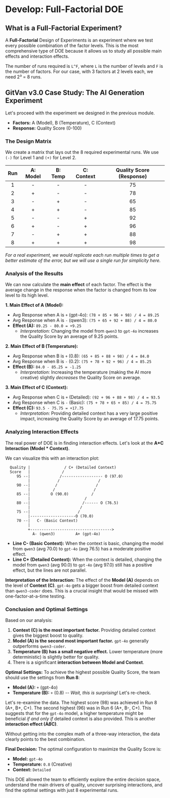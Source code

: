# Develop: Full-Factorial DOE

## What is a Full-Factorial Experiment?

A **Full-Factorial** Design of Experiments is an experiment where we test every possible combination of the factor levels. This is the most comprehensive type of DOE because it allows us to study all possible main effects and interaction effects.

The number of runs required is `L^F`, where `L` is the number of levels and `F` is the number of factors. For our case, with 3 factors at 2 levels each, we need 2³ = 8 runs.

## GitVan v3.0 Case Study: The AI Generation Experiment

Let's proceed with the experiment we designed in the previous module.

*   **Factors:** A (Model), B (Temperature), C (Context)
*   **Response:** Quality Score (0-100)

### The Design Matrix

We create a matrix that lays out the 8 required experimental runs. We use `(-)` for Level 1 and `(+)` for Level 2.

| Run | A: Model | B: Temp | C: Context | **Quality Score (Response)** |
| :---: | :---: | :---: | :---: | :---: |
| 1 | - | - | - | 75 |
| 2 | + | - | - | 78 |
| 3 | - | + | - | 65 |
| 4 | + | + | - | 85 |
| 5 | - | - | + | 92 |
| 6 | + | - | + | 96 |
| 7 | - | + | + | 88 |
| 8 | + | + | + | 98 |

*For a real experiment, we would replicate each run multiple times to get a better estimate of the error, but we will use a single run for simplicity here.*

### Analysis of the Results

We can now calculate the **main effect** of each factor. The effect is the average change in the response when the factor is changed from its low level to its high level.

**1. Main Effect of A (Model):**
*   Avg Response when A is `+` (gpt-4o): `(78 + 85 + 96 + 98) / 4 = 89.25`
*   Avg Response when A is `-` (qwen3): `(75 + 65 + 92 + 88) / 4 = 80.0`
*   **Effect (A):** `89.25 - 80.0 = +9.25`
    *   *Interpretation:* Changing the model from `qwen3` to `gpt-4o` increases the Quality Score by an average of 9.25 points.

**2. Main Effect of B (Temperature):**
*   Avg Response when B is `+` (0.8): `(65 + 85 + 88 + 98) / 4 = 84.0`
*   Avg Response when B is `-` (0.2): `(75 + 78 + 92 + 96) / 4 = 85.25`
*   **Effect (B):** `84.0 - 85.25 = -1.25`
    *   *Interpretation:* Increasing the temperature (making the AI more creative) slightly *decreases* the Quality Score on average.

**3. Main Effect of C (Context):**
*   Avg Response when C is `+` (Detailed): `(92 + 96 + 88 + 98) / 4 = 93.5`
*   Avg Response when C is `-` (Basic): `(75 + 78 + 65 + 85) / 4 = 75.75`
*   **Effect (C):** `93.5 - 75.75 = +17.75`
    *   *Interpretation:* Providing detailed context has a very large positive impact, increasing the Quality Score by an average of 17.75 points.

### Analyzing Interaction Effects

The real power of DOE is in finding interaction effects. Let's look at the **A*C Interaction (Model * Context)**.

We can visualize this with an interaction plot:

```
  Quality |               / C+ (Detailed Context)
  Score   |              /
     95 --|             /------------------ O (97.0)
          |            /                 /
     90 --|           /                 /
          |          /                 /
     85 --|         O (90.0)          /
          |                        /
     80 --|                       /------ O (76.5)
          |                      /
     75 --|                     /
          |--------------------O (70.0)
     70 --|   C- (Basic Context)
          |
          +------------------------------------>
            A- (qwen3)         A+ (gpt-4o)
```

*   **Line C- (Basic Context):** When the context is basic, changing the model from `qwen3` (avg 70.0) to `gpt-4o` (avg 76.5) has a moderate positive effect.
*   **Line C+ (Detailed Context):** When the context is detailed, changing the model from `qwen3` (avg 90.0) to `gpt-4o` (avg 97.0) still has a positive effect, but the lines are not parallel.

**Interpretation of the Interaction:** The effect of the **Model (A)** depends on the level of **Context (C)**. `gpt-4o` gets a bigger boost from detailed context than `qwen3-coder` does. This is a crucial insight that would be missed with one-factor-at-a-time testing.

### Conclusion and Optimal Settings

Based on our analysis:

1.  **Context (C) is the most important factor.** Providing detailed context gives the biggest boost to quality.
2.  **Model (A) is the second most important factor.** `gpt-4o` generally outperforms `qwen3-coder`.
3.  **Temperature (B) has a small negative effect.** Lower temperature (more deterministic) is slightly better for quality.
4.  There is a significant **interaction between Model and Context**.

**Optimal Settings:** To achieve the highest possible Quality Score, the team should use the settings from **Run 8**:

*   **Model (A):** `+` (gpt-4o)
*   **Temperature (B):** `+` (0.8) -- *Wait, this is surprising!* Let's re-check.

Let's re-examine the data. The highest score (98) was achieved in Run 8 (A+, B+, C+). The second highest (96) was in Run 6 (A+, B-, C+). This suggests that for the `gpt-4o` model, a higher temperature might be beneficial *if and only if* detailed context is also provided. This is another **interaction effect (A*B*C)**.

Without getting into the complex math of a three-way interaction, the data clearly points to the best combination.

**Final Decision:** The optimal configuration to maximize the Quality Score is:

*   **Model:** `gpt-4o`
*   **Temperature:** `0.8` (Creative)
*   **Context:** `Detailed`

This DOE allowed the team to efficiently explore the entire decision space, understand the main drivers of quality, uncover surprising interactions, and find the optimal settings with just 8 experimental runs.
